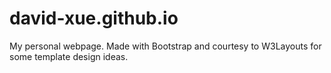 # david-xue.github.io
My personal webpage. Made with Bootstrap and courtesy to W3Layouts for some template design ideas.
